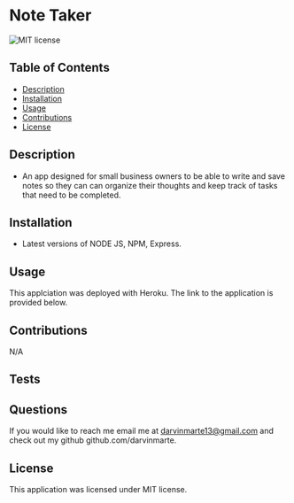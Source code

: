 # Note Taker

![MIT license](https://img.shields.io/badge/license-MIT-blue)

## Table of Contents

- [Description](#description)
- [Installation](#installation)
- [Usage](#usage)
- [Contributions](#contributions)
- [License](#license)

## Description

- An app designed for small business owners to be able to write and save notes so they can can organize their thoughts and keep track of tasks that need to be completed.

## Installation

- Latest versions of NODE JS, NPM, Express. 

## Usage

This applciation was deployed with Heroku. The link to the application is provided below.


## Contributions

N/A

## Tests

## Questions

If you would like to reach me email me at darvinmarte13@gmail.com and check out my github github.com/darvinmarte.

## License

 This application was licensed under MIT license.
